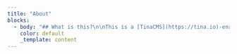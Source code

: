 ```yaml
---
title: "About"
blocks:
  - body: "## What is this?\n\nThis is a [TinaCMS](https://tina.io)-enabled Next.js app, so you can edit your content on a live page. In this project the Tina file-based CMS is used via GraphQL: it's powered by a schema that *you* define. It not only serves content from Markdown files in your repository, but it also generates TinaCMS forms for you automatically ✨.\n\n### Scope\n\n*   Run this project locally using local content within this repository.\n*   Connect to Tina Cloud to benefit from its GraphQL Content API.\n*   Deploy the site to visually edit your site.\n*   Invite collaborators.\n\n## Requirements\n\n*   Git\n*   [Node.js Active LTS](https://nodejs.org/en/about/releases/)\n*   Yarn\n\n## Fork this repository\n\n⚠️⚠️ Start by **forking** the repository and then pull it down to your computer. ⚠️⚠️\n\n## Install\n\n> ℹ️ This project uses `yarn` as a package manager, if `yarn` isn't installed on your machine, open a terminal and run `npm install -g yarn`\n\nInstall the project's dependencies:\n\n```\nyarn install\n```\n\n> ⚠️ If you'd like to use `npm` beware that there is no `package-lock.json` so we can't guarantee the dependencies are the same for you.\n\n## Run the project locally\n\nTo run the local development server:\n\n```\nyarn dev\n```\n\nThis command starts the GraphQL server and the Next.js application in development mode. It also regenerates your schema types for TypeScript and GraphQL so changes to your `.tina` config are reflected immediately.\n\nOne of the most interesting aspects of the Tina Cloud Content API is that it doesn't actually require anything from the Cloud to work locally. Since Tina is by default a Git-backed CMS, everything can be run from your local filesystem via the CLI. :sunglasses:\n\nThis is ideal for development workflows and the API is identical to the one used in the cloud, so once you're ready to deploy your application you won't face any challenges there.\n\nOpen [`http://localhost:3000`](http://localhost:3000) in your browser to see your file-based content being loaded from the GraphQL API.\n\n## Edit content locally\n\nWe need to define some local environment variables in order to edit content with Tina.\n\nCopy `.env.example` to `.env`:\n\n```sh\ncp .env.example .env\n\n```\n\n`NEXT_PUBLIC_USE_LOCAL_CLIENT` should be set to `1`, other values can be ignored for now.\n\nRestart your server and visit [`http://localhost:3000/`](http://localhost:3000/`), and click \"enter edit mode\" in the top right hand corner, the same page is displayed but you can notice a pencil icon at the bottom left corner.\n\nClick to open Tina's sidebar which displays a form with fields you can edit and see update live on the page.\nSince we're working locally, saving results in changes to your local filesystem.\n\nFrom here, you're ready to start building your own project, to read a little bit about how this project is structured, and how to modify it to make it your own,\nread the [folder structure](#starter-structure) section below.\n\nWhen you're ready to deploy your site, read on about how you can connect to Tina Cloud and make authenticated changes via our Cloud API.\n\n> **NOTE:** In this project there are two way to enter edit mode. You can click the \"enter edit mode button\" or visit [`/admin`](http://localhost/admin). You can also disable the edit button by setting `NEXT_PUBLIC_SHOW_EDIT_BTN=0` in `.env`\n\n## Connect to Tina Cloud\n\nWhile the fully-local development workflow is the recommended way for developers to work,\nyou'll obviously want other editors and collaborators to be able to make changes on a hosted website with authentication.\n\n> ℹ️ Changes in edit mode show up on your home page after your site finishes a rebuild.\n\n## Register your local application with Tina Cloud\n\n1.  Visit [auth.tina.io](https://auth.tina.io/register), create an organization, and sign in. Make a note of your organization name.\n2.  Create a Tina Cloud app which connects to the GitHub repository you've just forked. Once your app is created, click on the app to get to the app settings and copy the client ID.\n\n## Connect your local project with Tina Cloud\n\nIn the `env.local` file set:\n\n*   `NEXT_PUBLIC_USE_LOCAL_CLIENT` to `0`.\n*   `NEXT_PUBLIC_ORGANIZATION_NAME` to your Tina Cloud organization name\n*   `NEXT_PUBLIC_TINA_CLIENT_ID` to the Client ID displayed in your Tina Cloud App.\n*   `NEXT_PUBLIC_SHOW_EDIT_BTN` to `0` or `1`, `0` means there is no \"enter edit mode\" and you will have to visit [`/admin`](http://localhost/admin) to enter edit mode.\n\nRestart your server and run `yarn dev` again.\n\nOpen [`http://localhost:3000/`](http://localhost:3000/`) and click \"enter edit mode\"\n\n![](/uploads/tina-cloud-authorization.png \"\")\n\nThis time a modal asks you to authenticate through Tina Cloud. Upon success, your edits will be sent to the cloud server (and subsequently to GitHub).\n\n#### Edit content\n\nMake some edits through the sidebar and click save.\nChanges are saved in your GitHub repository.\n\nNow that Tina Cloud editing is working correctly, we can deploy the site so that other team members can make edits too.\n\n> ℹ️ Gotcha: since your changes are being synced directly to Github, you'll notice that when your in non-\"edit\" mode your page still receive the unedited data from your local filesystem. This is mostly fine since editing with Tina Cloud is designed for hosted environments. But beware that changes to your schema may result in a mismatch between the Tina Cloud API and your local client.\n\n## Deploy\n\n### Vercel\n\n[![Deploy with Vercel](https://vercel.com/button \"\")](https://vercel.com/new/)\n\nConnect to your GitHub repository and set the same environment variables as the ones in your `env.local` file:\n\n```\nNEXT_PUBLIC_ORGANIZATION_NAME= <YOUR_ORGANIZATION>\nNEXT_PUBLIC_TINA_CLIENT_ID= <YOUR_CLIENT_ID>\n```\n\n![](/uploads/vercel-congratulations.png \"\")\n\n\U0001F389 Congratulations, your site is now live!\n\nYou can test that everything is configured correctly by navigating to `[your deployment URL]/`, click \"edit this site\",\nlog in to Tina Cloud, and making some edits. Your changes should be saved to your GitHub repository.\n\n### Netlify\n\n[![Deploy to Netlify](https://www.netlify.com/img/deploy/button.svg \"\")](https://app.netlify.com/start/)\n\nConnect to your GitHub repository, then:\n\n*   set the **build command** to `yarn build`,\n*   set the **publish directory**. To `.next/` .\n\n![](/uploads/netlify-build-settings.png \"\")\n\nClick on **advanced** to add the same environment variables as the ones in your `env.local` file:\n\n```\nNEXT_PUBLIC_ORGANIZATION_NAME= <YOUR_ORGANIZATION>\nNEXT_PUBLIC_TINA_CLIENT_ID= <YOUR_CLIENT_ID>\n```\n\n![](/uploads/netlify-advanced-build-settings.png \"\")\n\nCopy-paste your Organization ID and Client ID.\n\nOnce you're done, click \"Deploy site\".\n\nInstall the [\"Next on Netlify\" plugin](https://www.netlify.com/blog/2020/12/07/announcing-one-click-install-next.js-build-plugin-on-netlify/)\nin order to take advantage of server-side rendering and Next.js preview features.\n\nTrigger a new deploy for changes to take effect.\n\nYou can test that everything is configured correctly by navigating to `[your deployment URL]/`, click \"edit this site\",\nlog in to Tina Cloud, and making some edits. Your changes should be saved to your GitHub repository.\n\n***\n\n## Starter structure\n\nTina Cloud Starter is a [Next.js](https://nextjs.org) application. The file-based routing happens through the `pages` directory. To edit this site, navigate to the `/admin` route. This will cause you to go into edit mode where Tina is loaded. Tina is only loaded in edit mode so it will not effect the production bundle size.\n\n### `.tina/schema.ts`\n\nThis is where your schema is defined, when you make changes here you'll notice that the generated GraphQL API changes too. It's a good idea to run your GraphQL server while editing so you can see any breakages.\n\n> Tip: Visit the GraphQL GUI at `http://localhost:4001/altair` so you can see how changes to the schema are updated in GraphQL.\n\n### `pages/[filename].tsx`\n\nThis page can be seen at `http://localhost:3000/`, it loads the content from a markdown file which can be found in this repository at `/content/pages/home.md`. You can edit this page at by navigating to `http://localhost:3000/admin`.\n\nHead over to the [reference](/docs/tinacms-reference/) documentation to learn more about [defining a schema](/docs/schema/) or [querying with GraphQL](/docs/graphql/)\n\n### `pages/posts/[filename].tsx`\n\nThe posts are stored in the `content/posts` directory of this repository, and their routes are built with `getStaticPaths` dynamically at build time.\n\n### The `content` folder\n\nHere's where your actual content lives, you can control how content is stored from the `defineSchema` function, by default we use `markdown`.\n\n### `components`\n\nMost of the components in this project are very basic and are for demonstration purposes, feel free to replace them with something of your own!\n\n### `pages/_app.js`\n\nThe `_app.js` file is a feature in Next.js that allows you to wrap all of your routes in some specific logic which will be applied to every page. We're using it to wrap your site content in TinaCMS context. We do this so when data passes through, we can *hydrate* it so that it's editable in real time. You may notice that it's being loaded dynamically based on something called `EditState`, when you're in edit mode we'll load `TinaCMS` and all that it provides. When you're not in edit mode Tina stays out of the way so your builds stay lean.\n\nBy default we've toggle the `showEditButton` to `true`. You'll likely want to remove that option as it'll show for visitors to your site.\n\n### `pages/posts/[filename].tsx`\n\nThe posts are stored in the `content/posts` directory of this repository, and their routes are built with `getStaticPaths` dynamically at build time. You'll notice a couple of helper functions like `getStaticPropsForTina` and `staticRequest`. These are helper functions to make sure you're returning data from the local GraphQL server in a shape that Tina understands. Feel free to bring your own http client if you'd like. Read more about these helpers in the [Next.JS APIs documentation](/docs/tinacms-context/)\n\n### Creating your own pages\n\nFor now, TinaCMS works best when you:\n\n1.  Use `getStaticProps` for data\n2.  Return data from `getStaticProps` with `data`, `query`, and `variables` properties.\n3.  Wrap your `_app.js` in TinaCMS dynamically.\n\nAfter that, you're on your own. Go build something and share it with us on [Twitter](https://twitter.com/tina_cms).\nTo browse the docs and query our GraphQL API, run `yarn dev` in your Tina project and go to `http://localhost:4001/altair`.\n\n## Getting Help\n\nTina Cloud is in public alpha, you might face issues, to provide feedback or get help with any challenges you may have:\n\n*   Read the [Tina Cloud documentation](https://tina.io/docs/tina-cloud/).\n*   [Join our Discord](https://discord.gg/zumN63Ybpf).\n*   Visit the [community forum](https://community.tinacms.org/) to ask questions.\n*   Reach out to us on Twitter at [@tina\\_cms](https://twitter.com/tina_cms).\n*   [Email us](mailto:support@tina.io) to schedule a call with our team and share more about your context and what you're trying to achieve.\n*   Get support through the chat widget on the Tina Cloud Dashboard\n\n## LICENSE\n\nLicensed under the [Apache 2.0 license](./LICENSE).\n"
    color: default
    _template: content
---
```

